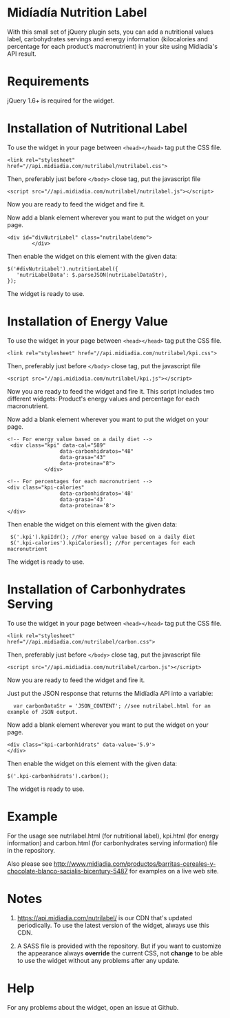 Midíadía Nutrition Label
=========

With this small set of jQuery plugin sets, you can add a nutritional values label, carbohydrates servings and energy information (kilocalories and  percentage for each product’s macronutrient) in your site using Midíadía's API result.

Requirements
=========

jQuery 1.6+ is required for the widget.

Installation of Nutritional Label
=========

To use the widget in your page between `<head></head>` tag put the CSS file.

    <link rel="stylesheet" href="//api.midiadia.com/nutrilabel/nutrilabel.css">

Then, preferably just before `</body>` close tag, put the javascript file 

    <script src="//api.midiadia.com/nutrilabel/nutrilabel.js"></script>

Now you are ready to feed the widget and fire it.

Now add a blank element wherever you want to put the widget on your page.

    <div id="divNutriLabel" class="nutrilabeldemo">
            </div> 
            
Then enable the widget on this element with the given data:

    $('#divNutriLabel').nutritionLabel({
	   'nutriLabelData': $.parseJSON(nutriLabelDataStr),
    });

The widget is ready to use.

Installation of Energy Value
=========

To use the widget in your page between `<head></head>` tag put the CSS file.

    <link rel="stylesheet" href="//api.midiadia.com/nutrilabel/kpi.css">

Then, preferably just before `</body>` close tag, put the javascript file 

    <script src="//api.midiadia.com/nutrilabel/kpi.js"></script>

Now you are ready to feed the widget and fire it. This script includes two different widgets: Product's energy values and percentage for each macronutrient.

Now add a blank element wherever you want to put the widget on your page.

    <!-- For energy value based on a daily diet -->
     <div class="kpi" data-cal="589"
                     data-carbonhidratos="48"
                     data-grasa="43"
                     data-proteina="8">
                </div>
         
    <!-- For percentages for each macronutrient -->
    <div class="kpi-calories" 
                     data-carbonhidratos='48'
                     data-grasa='43'
                     data-proteina='8'>
    </div>
       
Then enable the widget on this element with the given data:

     $('.kpi').kpiIdr(); //For energy value based on a daily diet
     $('.kpi-calories').kpiCalories(); //For percentages for each macronutrient
                   
The widget is ready to use.

Installation of Carbonhydrates Serving
=========

To use the widget in your page between `<head></head>` tag put the CSS file.

    <link rel="stylesheet" href="//api.midiadia.com/nutrilabel/carbon.css">

Then, preferably just before `</body>` close tag, put the javascript file 

    <script src="//api.midiadia.com/nutrilabel/carbon.js"></script>

Now you are ready to feed the widget and fire it.

Just put the JSON response that returns the Midíadía API into a variable:

      var carbonDataStr = 'JSON_CONTENT'; //see nutrilabel.html for an example of JSON output.

Now add a blank element wherever you want to put the widget on your page.

    <div class="kpi-carbonhidrats" data-value='5.9'>
    </div>

            
Then enable the widget on this element with the given data:

   
    $('.kpi-carbonhidrats').carbon();
                   
The widget is ready to use.

Example
=========
For the usage see nutrilabel.html (for nutritional label), kpi.html (for energy information) and carbon.html (for carbonhydrates serving information) file in the repository.

Also please see http://www.midiadia.com/productos/barritas-cereales-y-chocolate-blanco-sacialis-bicentury-5487 for examples on a live web site.

Notes
=========

 1. https://api.midiadia.com/nutrilabel/ is our CDN that's updated periodically. To use the latest version of the widget, always use this CDN.
 
 2. A SASS file is provided with the repository. But if you want to customize the appearance always **override** the current CSS, not **change** to be able to use the widget without any problems after any update.

Help
=========
For any problems about the widget, open an issue at Github.
